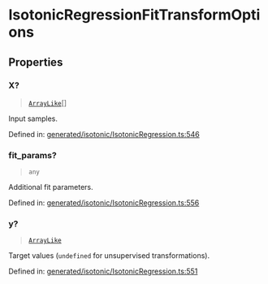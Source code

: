 # IsotonicRegressionFitTransformOptions

## Properties

### X?

> [`ArrayLike`](../types/ArrayLike.md)[]

Input samples.

Defined in:  [generated/isotonic/IsotonicRegression.ts:546](https://github.com/transitive-bullshit/scikit-learn-ts/blob/b59c1ff/packages/sklearn/src/generated/isotonic/IsotonicRegression.ts#L546)

### fit\_params?

> `any`

Additional fit parameters.

Defined in:  [generated/isotonic/IsotonicRegression.ts:556](https://github.com/transitive-bullshit/scikit-learn-ts/blob/b59c1ff/packages/sklearn/src/generated/isotonic/IsotonicRegression.ts#L556)

### y?

> [`ArrayLike`](../types/ArrayLike.md)

Target values (`undefined` for unsupervised transformations).

Defined in:  [generated/isotonic/IsotonicRegression.ts:551](https://github.com/transitive-bullshit/scikit-learn-ts/blob/b59c1ff/packages/sklearn/src/generated/isotonic/IsotonicRegression.ts#L551)
